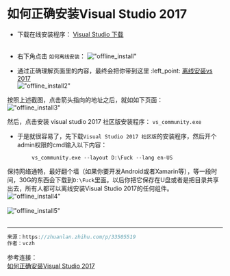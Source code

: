 如何正确安装Visual Studio 2017
=========
* 下载在线安装程序：
[Visual Studio 下载](https://www.visualstudio.com/zh-hans/downloads/)<br /><br />

* 右下角点击 `如何离线安装`：
!["offline_install"](https://github.com/tycao/tycao.github.io/blob/master/src/vs2017_01.png "offline_install")<br />

* 通过正确理解页面里的内容，最终会把你带到这里 :left_point: [离线安装vs 2017](https://docs.microsoft.com/en-us/visualstudio/install/create-an-offline-installation-of-visual-studio)<br />
!["offline_install2"](https://github.com/tycao/tycao.github.io/blob/master/src/vs2017_02.png "offline_install2")<br />

按照上述截图，点击箭头指向的地址之后，就如如下页面：<br />
!["offline_install3"](https://docs.microsoft.com/en-us/visualstudio/install/install-vs-inconsistent-quality-network "offline_install3")<br />

然后，点击安装 visual studio 2017 社区版安装程序： `vs_community.exe`

* 于是就很容易了，先下载`Visual Studio 2017 社区版`的安装程序，然后开个admin权限的cmd输入以下内容：
```shell
		vs_community.exe --layout D:\Fuck --lang en-US
```

保持网络通畅，最好翻个墙（如果你要开发Android或者Xamarin等），等一段时间，30G的东西会下载到`D:\Fuck`里面。以后你把它保存在U盘或者是把目录共享出去，所有人都可以离线安装Visual Studio 2017的任何组件。<br />
!["offline_install4"](https://github.com/tycao/tycao.github.io/blob/master/src/vs2017_04.png "offline_install4")<br /><br />
!["offline_install5"](https://github.com/tycao/tycao.github.io/blob/master/src/vs2017_05.png "offline_install5")<br /><br />


*******
```cpp
来源：https://zhuanlan.zhihu.com/p/33505519
作者：vczh
```
参考连接：<br />
[如何正确安装Visual Studio 2017](https://zhuanlan.zhihu.com/p/33505519)<br />

